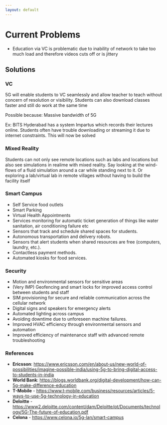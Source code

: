 ```yaml
---
layout: default
---
```


# Current Problems
- Education via VC is problematic due to inability of network to take too much load and therefore videos cuts off or is jittery


## Solutions
### VC
5G will enable students to VC seamlessly and allow teacher to teach without concern of resolution or visibility. Students can also download classes faster and still do work at the same time

Possible because: Massive bandwidth of 5G

Ex: BITS Hyderabad has a system Impartus which records their lectures online. Students often have trouble downloading or streaming it due to internet constraints. This will now be solved

### Mixed Reality
Students can not only see remote locations such as labs and locations but also see simulations in realime with mixed reality. Say looking at the wind-flows of a fluid simulation around a car while standing next to it. Or exploring a lab/virtual lab in remote villages without having to build the facility itself

### Smart Campus
- Self Service food outlets
- Smart Parking
- Virtual Health Appointments
- Services monitoring for automatic ticket generation of things like water sanitation, air conditioning failure etc
- Sensors that track and schedule shared spaces for students.
- Autonomous transportation and delivery robots.
- Sensors that alert students when shared resources are free (computers, laundry, etc.).
- Contactless payment methods.
- Automated kiosks for food services.

### Security
- Motion and environmental sensors for sensitive areas
- (Very IMP) Geofencing and smart locks for improved access control between students and staff
- SIM provisioning for secure and reliable communication across the cellular network
- Digital signs and speakers for emergency alerts
- Automated lighting across campus
- Avoiding downtime due to unforeseen machine failures.
- Improved HVAC efficiency through environmental sensors and automation
- Improved efficiency of maintenance staff with advanced remote troubleshooting

### References
- **Ericsson**: https://www.ericsson.com/en/about-us/new-world-of-possibilities/imagine-possible-india/using-5g-to-bring-digital-access-to-students-in-india
- **World Bank**: https://blogs.worldbank.org/digital-development/how-can-5g-make-difference-education
- **T-Mobile** - https://www.t-mobile.com/business/resources/articles/5-ways-to-use-5g-technology-in-education
- **Deloitte** - https://www2.deloitte.com/content/dam/Deloitte/pt/Documents/technology/5G-The-future-of-education.pdf
- **Celona** - https://www.celona.io/5g-lan/smart-campus